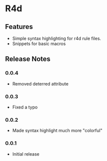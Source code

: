 # R4d 

## Features

- Simple syntax highlighting for r4d rule files.
- Snippets for basic macros

## Release Notes

### 0.0.4

- Removed deterred attribute

### 0.0.3

- Fixed a typo

### 0.0.2

- Made syntax highlight much more "colorful"

### 0.0.1

- Initial release